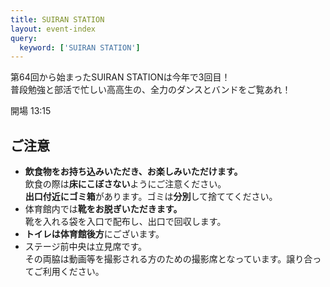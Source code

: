```yaml
---
title: SUIRAN STATION
layout: event-index
query:
  keyword: ['SUIRAN STATION']
---
```


第64回から始まったSUIRAN STATIONは今年で3回目！  
普段勉強と部活で忙しい高高生の、全力のダンスとバンドをご覧あれ！

開場 13:15

## ご注意
- **飲食物をお持ち込みいただき、お楽しみいただけます。**  
  飲食の際は**床にこぼさない**ようにご注意ください。  
  **出口付近にゴミ箱**があります。ゴミは**分別**して捨ててください。  
- 体育館内では**靴をお脱ぎいただきます。**  
  靴を入れる袋を入口で配布し、出口で回収します。
- **トイレは体育館後方**にございます。
- ステージ前中央は立見席です。  
  その両脇は動画等を撮影される方のための撮影席となっています。譲り合ってご利用ください。